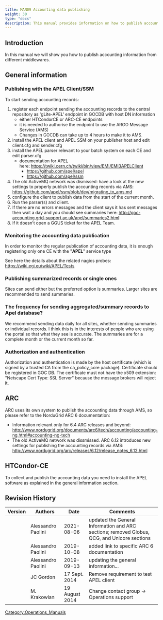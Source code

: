```yaml
---
title: MAN09 Accounting data publishing
weight: 30
type: "docs"
description: This manual provides information on how to publish accounting information from different middlewares.
---
```


## Introduction

In this manual we will show you how to publish accounting information
from different middlewares.

## General information

### Publishing with the APEL Client/SSM

To start sending accounting records:

1.  register each endpoint sending the accounting records to the central
    repository as 'gLite-APEL' endpoint in GOCDB with host DN
    information
      - either HTCondorCE or ARC-CE endpoints
      - it is needed to authorise the endpoint to use the ARGO Message
        Service (AMS)
      - Changes in GOCDB can take up to 4 hours to make it to AMS.
2.  install the APEL client and APEL SSM on your publisher host and edit
    client.cfg and sender.cfg
3.  install the APEL parser relevant to your batch system on each CE and
    edit parser.cfg
      - documentation for APEL
        here: <https://twiki.cern.ch/twiki/bin/view/EMI/EMI3APELClient>
          - <https://github.com/apel/apel>
          - <https://github.com/apel/ssm>
4.  The old ActiveMQ network was dismissed: have a look at the new
    settings to properly publish the accounting records via AMS:
    <https://github.com/apel/ssm/blob/dev/migrating_to_ams.md>
5.  configure the client to publish data from the start of the current
    month. 
6.  Run the parser(s) and client. 
7.  If there are no errors messages and the client says it has sent
    messages then wait a day and you should see summaries here:
    <http://goc-accounting.grid-support.ac.uk/apel/summaries2.html>
8.  If it doesn't open a GGUS ticket for the APEL Team.

### Monitoring the accounting data publication

In order to monitor the regular publication of accounting data, it is
enough registering only one CE with the "**APEL**" service type

See here the details about the related nagios probes:
<https://wiki.egi.eu/wiki/APEL/Tests>

### Publishing summarized records or single ones

Sites can send either but the preferred option is summaries. Larger
sites are recommended to send summaries.

### The frequency for sending aggregated/summary records to Apel database?

We recommend sending data daily for all sites, whether sending summaries
or individual records. I think this is in the interests of people who
are using the portal so that what they see is accurate. The summaries
are for a complete month or the current month so far.

### Authorization and authentication

Authorization and authentication is made by the host certificate (which
is signed by a trusted CA from the ca_policy_core package).
Certificate should be registered in GOC DB. The certificate must not
have the x509 extension: "Netscape Cert Type: SSL Server" because the
message brokers will reject it.

## ARC

ARC uses its own system to publish the accounting data through AMS, so
please refer to the NorduGrid ARC 6 documentation:

  - Information relevant only for 6.4 ARC releases and beyond:
    <http://www.nordugrid.org/documents/arc6/tech/accounting/accounting-ng.html#accounting-ng-tech>
  - The old ActiveMQ network was dissmissed. ARC 6.12 introduces new
    settings for publishing the accounting records via AMS:
    <http://www.nordugrid.org/arc/releases/6.12/release_notes_6.12.html>

## HTCondor-CE

To collect and publish the accounting data you need to install the APEL
software as explained in the general information section.

## Revision History

| Version | Authors            | Date           | Comments                                                                                    |
| ------- | ------------------ | -------------- | ------------------------------------------------------------------------------------------- |
|         | Alessandro Paolini | 2021-08-06     | updated the General Information and ARC sections; removed Globus, QCG, and Unicore sections |
|         | Alessandro Paolini | 2019-10-08     | added link to specific ARC 6 documentation                                                  |
|         | Alessandro Paolini | 2019-09-13     | updating the general information...                                                         |
|         | JC Gordon          | 17 Sept. 2014  | Remove requirement to test APEL client                                                      |
|         | M. Krakowian       | 19 August 2014 | Change contact group -\> Operations support                                                 |

[Category:Operations_Manuals](/Category:Operations_Manuals "wikilink")
